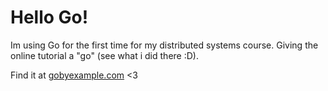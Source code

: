 # Hello Go!

Im using Go for the first time for my distributed systems course.
Giving the online tutorial a "go" (see what i did there :D).

Find it at [gobyexample.com](https://gobyexample.com/) <3
